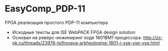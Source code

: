 # EasyComp_PDP-11
FPGA реализация простого PDP-11 компьютера 
* Исходные тексты для ISE WebPACK FPGA design solution
* Основан на реверс-инжиниринг коде 1801ВМ1 процессора: 
http://zx-pk.ru/threads/23978-tsifrovaya-arkheologiya-1801-i-vse-vse-vse.html
